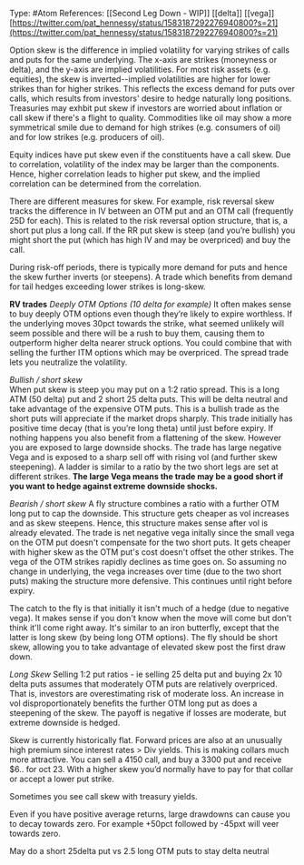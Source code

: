 Type: #Atom 
References: [[Second Leg Down - WIP]] [[delta]] [[vega]]
[https://twitter.com/pat_hennessy/status/1583187292276940800?s=21](https://twitter.com/pat_hennessy/status/1583187292276940800?s=21)


Option skew is the difference in implied volatility for varying strikes of calls and puts for the same underlying. The x-axis are strikes (moneyness or delta), and the y-axis are implied volatilities. For most risk assets (e.g. equities), the skew is inverted--implied volatilities are higher for lower strikes than for higher strikes. This reflects the excess demand for puts over calls, which results from investors' desire to hedge naturally long positions. Treasuries may exhbit put skew if investors are worried about inflation or call skew if there's a flight to quality. Commodities like oil may show a more symmetrical smile due to demand for high strikes (e.g. consumers of oil) and for low strikes (e.g. producers of oil).

Equity indices have put skew even if the constituents have a call skew. Due to correlation, volatility of the index may be larger than the components. Hence, higher correlation leads to higher put skew, and the implied correlation can be determined from the correlation. 

There are different measures for skew. For example, risk reversal skew tracks the difference in IV between an OTM put and an OTM call (frequently 25D for each). This is related to the risk reversal option structure, that is, a short put plus a long call. If the RR put skew is steep (and you’re bullish) you might short the put (which has high IV and may be overpriced) and buy the call. 

During risk-off periods, there is typically more demand for puts and hence the skew further inverts (or steepens). A trade which benefits from demand for tail hedges exceeding lower strikes is long-skew. 


**RV trades**
_Deeply OTM Options (10 delta for example)_
It often makes sense to buy deeply OTM options even though they’re likely to expire worthless. If the underlying moves 30pct towards the strike, what seemed unlikely will seem possible and there will be a rush to buy them, causing them to outperform higher delta nearer struck options. You could combine that with selling the further ITM options which may be overpriced. The spread trade lets you neutralize the volatility. 

*Bullish / short skew*  
When put skew is steep you may put on a 1:2 ratio spread. This is a long ATM (50 delta) put and 2 short 25 delta puts. This will be delta neutral and take advantage of the expensive OTM puts. This is a bullish trade as the short puts will appreciate if the market drops sharply. This trade initially has positive time decay (that is you’re long theta) until just before expiry. If nothing happens you also benefit from a flattening of the skew. However you are exposed to large downside shocks. The trade has large negative Vega and is exposed to a sharp sell off with rising vol (and further skew steepening). A ladder is similar to a ratio by the two short legs are set at different strikes. **The large Vega means the trade may be a good short if you want to hedge against extreme downside shocks.**

*Bearish / short skew* 
A fly structure combines a ratio with a further OTM long put to cap the downside. This structure gets cheaper as vol increases and as skew steepens. Hence, this structure makes sense after vol is already elevated. The trade is net negative vega initally since the small vega on the OTM put doesn't compensate for the two short puts. It gets cheaper with higher skew as the OTM put's cost doesn't offset the other strikes. The vega of the OTM strikes rapidly declines as time goes on. So assuming no change in underlying, the vega increases over time (due to the two short puts) making the structure more defensive. This continues until right before expiry. 

The catch to the fly is that initially it isn't much of a hedge (due to negative vega). It makes sense if you don't know when the move will come but don't think it'll come right away. It's similar to an iron butterfly, except that the latter is long skew (by being long OTM options). The fly should be short skew, allowing you to take advantage of elevated skew post the first draw down. 

*Long Skew*
Selling 1:2 put ratios - ie selling 25 delta put and buying 2x 10 delta puts assumes that moderately OTM puts are relatively overpriced. That is, investors are overestimating risk of moderate loss. An increase in vol disproportionately benefits the further OTM long put as does a steepening of the skew. The payoff is negative if losses are moderate, but extreme downside is hedged.

Skew is currently historically flat. Forward prices are also at an unusually high premium since interest rates > Div yields. This is making collars much more attractive. You can sell a 4150 call, and buy a 3300 put and receive $6.. for oct 23. With a higher skew you’d normally have to pay for that collar or accept a lower put strike.





Sometimes you see call skew with treasury yields.

Even if you have positive average returns, large drawdowns can cause you to decay towards zero. For example +50pct followed by -45pxt will veer towards zero.

May do a short 25delta put vs 2.5 long OTM puts to stay delta neutral